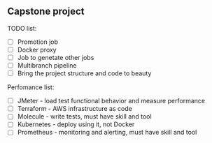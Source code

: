 ## Capstone project
TODO list:
- [ ] Promotion job
- [ ] Docker proxy
- [ ] Job to genetate other jobs
- [ ] Multibranch pipeline
- [ ] Bring the project structure and code to beauty

Perfomance list:
- [ ] JMeter - load test functional behavior and measure performance
- [ ] Terraform - AWS infrastructure as code
- [ ] Molecule - write tests, must have skill and tool 
- [ ] Kubernetes - deploy using it, not Docker
- [ ] Prometheus -  monitoring and alerting, must have skill and tool
